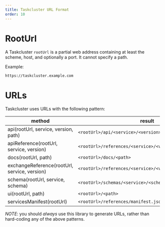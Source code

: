```yaml
---
title: Taskcluster URL Format
order: 10
---
```


# RootUrl

A Taskcluster `rootUrl` is a partial web address containing at least the scheme, host, and optionally a port. It cannot specify a path.

Example:

```
https://taskcluster.example.com
```

# URLs

Taskcluster uses URLs with the following pattern:

| method | result |
| --- | --- |
| api(rootUrl, service, version, path) | `<rootUrl>/api/<service>/<version>/<path>` |
| apiReference(rootUrl, service, version) | `<rootUrl>/references/<service>/<version>/api.json` |
| docs(rootUrl, path) | `<rootUrl>/docs/<path>` |
| exchangeReference(rootUrl, service, version) | `<rootUrl>/references/<service>/<version>/exchanges.json` |
| schema(rootUrl, service, schema) | `<rootUrl>/schemas/<service>/<schema>` |
| ui(rootUrl, path) | `<rootUrl>/<path>` |
| servicesManifest(rootUrl) | `<rootUrl>/references/manifest.json` |

*NOTE*: you should *always* use this library to generate URLs, rather than
hard-coding any of the above patterns.

